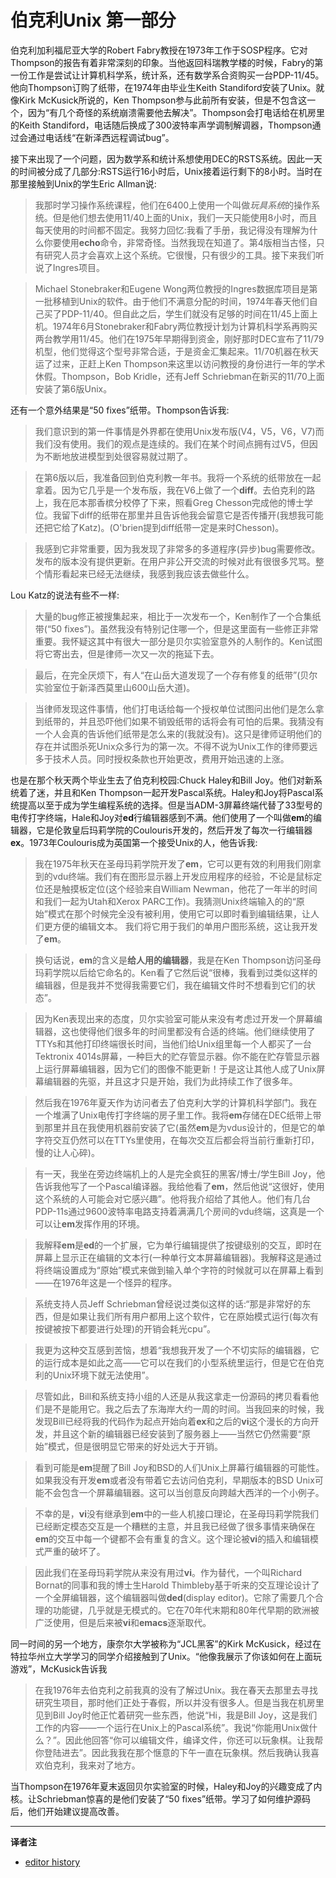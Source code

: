 # 伯克利Unix 第一部分

伯克利加利福尼亚大学的Robert Fabry教授在1973年工作于SOSP程序。它对Thompson的报告有着非常深刻的印象。当他返回科瑞教学楼的时候，Fabry的第一份工作是尝试让计算机科学系，统计系，还有数学系合资购买一台PDP-11/45。他向Thompson订购了纸带，在1974年由毕业生Keith Standiford安装了Unix。就像Kirk McKusick所说的，Ken Thompson参与此前所有安装，但是不包含这一个，因为“有几个奇怪的系统崩溃需要他去解决”。Thompson会打电话给在机房里的Keith Standiford，电话随后换成了300波特率声学调制解调器，Thompson通过会通过电话线“在新泽西远程调试bug”。

接下来出现了一个问题，因为数学系和统计系想使用DEC的RSTS系统。因此一天的时间被分成了几部分:RSTS运行16小时后，Unix接着运行剩下的8小时。当时在那里接触到Unix的学生Eric Allman说:

> 我那时学习操作系统课程，他们在6400上使用一个叫做*玩具系统*的操作系统。但是他们想去使用11/40上面的Unix，我们一天只能使用8小时，而且每天使用的时间都不固定。我努力回忆:我看了手册，我记得没有理解为什么你要使用**echo**命令，非常奇怪。当然我现在知道了。第4版相当古怪，只有研究人员才会喜欢上这个系统。它很慢，只有很少的工具。接下来我们听说了Ingres项目。

> Michael Stonebraker和Eugene Wong两位教授的Ingres数据库项目是第一批移植到Unix的软件。由于他们不满意分配的时间，1974年春天他们自己买了PDP-11/40。但自此之后，学生们就没有足够的时间在11/45上面上机。1974年6月Stonebraker和Fabry两位教授计划为计算机科学系再购买两台教学用11/45。他们在1975年早期得到资金，刚好那时DEC宣布了11/79机型，他们觉得这个型号非常合适，于是资金汇集起来。11/70机器在秋天运了过来，正赶上Ken Thompson来这里以访问教授的身份进行一年的学术休假。Thompson，Bob Kridle，还有Jeff Schriebman在新买的11/70上面安装了第6版Unix。

还有一个意外结果是“50 fixes”纸带。Thompson告诉我:

> 我们意识到的第一件事情是外界都在使用Unix发布版(V4，V5，V6，V7)而我们没有使用。我们的观点是连续的。我们在某个时间点拥有过V5，但因为不断地放进模型到处很容易就过期了。

> 在第6版以后，我准备回到伯克利教一年书。我将一个系统的纸带放在一起拿着。因为它几乎是一个发布版，我在V6上做了一个**diff**。去伯克利的路上，我在厄本那香槟分校停了下来，照看Greg Chesson完成他的博士学位。我留下diff的纸带在那里并且告诉他我会留意它是否传播开(我想我可能还把它给了Katz)。(O'brien提到diff纸带一定是来时Chesson)。

> 我感到它非常重要，因为我发现了非常多的多道程序(异步)bug需要修改。发布的版本没有提供更新。在用户非公开交流的时候对此有很很多咒骂。整个情形看起来已经无法继续，我感到我应该去做些什么。

Lou Katz的说法有些不一样:

> 大量的bug修正被搜集起来，相比于一次发布一个，Ken制作了一个合集纸带(“50 fixes”)。虽然我没有特别记住哪一个，但是这里面有一些修正非常重要。我怀疑这其中有很大一部分是贝尔实验室意外的人制作的。Ken试图将它寄出去，但是律师一次又一次的拖延下去。

> 最后，在完全厌烦下，有人“在山岳大道发现了一个存有修复的纸带”(贝尔实验室位于新泽西莫里山600山岳大道)。

> 当律师发现这件事情，他们打电话给每一个授权单位试图问出他们是怎么拿到纸带的，并且恐吓他们如果不销毁纸带的话将会有可怕的后果。我猜没有一个人会真的告诉他们纸带是怎么来的(我就没有)。这只是律师证明他们的存在并试图杀死Unix众多行为的第一次。不得不说为Unix工作的律师要远多于技术人员。同时授权条款也开始更改，费用开始迅速的上涨。

也是在那个秋天两个毕业生去了伯克利校园:Chuck Haley和Bill Joy。他们对新系统着了迷，并且和Ken Thompson一起开发Pascal系统。Haley和Joy将Pascal系统提高以至于成为学生编程系统的选择。但是当ADM-3屏幕终端代替了33型号的电传打字终端，Hale和Joy对**ed**行编辑器感到不满。他们使用了一个叫做**em**的编辑器，它是伦敦皇后玛莉学院的Coulouris开发的，然后开发了每次一行编辑器**ex**。1973年Coulouris成为英国第一个接受Unix的人，他告诉我:

> 我在1975年秋天在圣母玛莉学院开发了**em**，它可以更有效的利用我们刚拿到的vdu终端。我们有在图形显示器上开发应用程序的经验，不论是鼠标定位还是触摸板定位(这个经验来自William Newman，他花了一年半的时间和我们一起为Utah和Xerox PARC工作)。我猜测Unix终端输入的的“原始”模式在那个时候完全没有被利用，使用它可以即时看到编辑结果，让人们更方便的编辑文本。 我们将它用于我们的单用户图形系统，这让我开发了**em**。

> 换句话说，**em**的含义是**给人用的编辑器**，我是在Ken Thompson访问圣母玛莉学院以后给它命名的。Ken看了它然后说“很棒，我看到过类似这样的编辑器，但是我并不觉得我需要它们，我在编辑文件时不想看到它们的状态”。

> 因为Ken表现出来的态度，贝尔实验室可能从来没有考虑过开发一个屏幕编辑器，这也使得他们很多年的时间里都没有合适的终端。他们继续使用了TTYs和其他打印终端很长时间，当他们给Unix组里每一个人都买了一台Tektronix 4014s屏幕，一种巨大的贮存管显示器。你不能在贮存管显示器上运行屏幕编辑器，因为它们的图像不能更新！于是这让其他人成了Unix屏幕编辑器的先驱，并且这才只是开始，我们为此持续工作了很多年。

> 然后我在1976年夏天作为访问者去了伯克利大学的计算机科学部门。我在一个堆满了Unix电传打字终端的房子里工作。我将**em**存储在DEC纸带上带到那里并且在我使用机器前安装了它(虽然**em**是为vdus设计的，但是它的单字符交互仍然可以在TTYs里使用，在每次交互后都会将当前行重新打印，慢的让人心碎)。

> 有一天，我坐在旁边终端机上的人是完全疯狂的黑客/博士/学生Bill Joy，他告诉我他写了一个Pascal编译器。我给他看了**em**，然后他说“这很好，使用这个系统的人可能会对它感兴趣”。他将我介绍给了其他人。他们有几台PDP-11s通过9600波特率电路支持着满满几个房间的vdu终端，这真是一个可以让**em**发挥作用的环境。

> 我解释**em**是**ed**的一个扩展，它为单行编辑提供了按键级别的交互，即时在屏幕上显示正在编辑的文本行(一种单行文本屏幕编辑器)。我解释这是通过将终端设置成为“原始”模式来做到输入单个字符的时候就可以在屏幕上看到——在1976年这是一个怪异的程序。

> 系统支持人员Jeff Schriebman曾经说过类似这样的话:“那是非常好的东西，但是如果让我们所有用户都用上这个软件，它在原始模式运行(每次有按键被按下都要进行处理)的开销会耗光cpu”。

> 我更为这种交互感到苦恼，想着“我想我开发了一个不切实际的编辑器，它的运行成本是如此之高——它可以在我们的小型系统里运行，但是它在伯克利的Unix环境下就无法使用”。

> 尽管如此，Bill和系统支持小组的人还是从我这拿走一份源码的拷贝看看他们是不是能用它。我之后去了东海岸大约一周的时间。当我回来的时候，我发现Bill已经将我的代码作为起点开始向着**ex**和之后的**vi**这个漫长的方向开发，并且这个新的编辑器已经安装到了服务器上——当然它仍然需要“原始”模式，但是很明显它带来的好处远大于开销。

> 看到可能是**em**提醒了Bill Joy和BSD的人们Unix上屏幕行编辑器的可能性。如果我没有开发**em**或者没有带着它去访问伯克利，早期版本的BSD Unix可能不会包含一个屏幕编辑器。这可以当创意反向跨越大西洋的一个小例子。

> 不幸的是，**vi**没有继承到**em**中的一些人机接口理论，在圣母玛莉学院我们已经断定模态交互是一个糟糕的主意，并且我已经做了很多事情来确保在**em**的交互中每一个键都不会有重复的含义。这个理论被**vi**的插入和编辑模式严重的破坏了。

> 因此我们在圣母玛莉学院从来没有用过**vi**。作为替代，一个叫Richard Bornat的同事和我的博士生Harold Thimbleby基于听来的交互理论设计了一个全屏编辑器，这个编辑器叫做**ded**(display editor)。它除了需要几个合理的功能键，几乎就是无模式的。它在70年代末期和80年代早期的欧洲被广泛使用，但是后来被**vi**和**emacs**逐渐取代。

同一时间的另一个地方，康奈尔大学被称为“JCL黑客”的Kirk McKusick，经过在特拉华州立大学学习的同学介绍接触到了Unix。“他像我展示了你该如何在上面玩游戏”，McKusick告诉我

> 在我1976年去伯克利之前我真的没有了解过Unix。我在春天去那里去寻找研究生项目，那时他们正处于春假，所以并没有很多人。但是当我在机房里见到Bill Joy时他正忙着研究一些东西，他说“Hi，我是Bill Joy，这是我们工作的内容——一个运行在Unix上的Pascal系统”。我说“你能用Unix做什么？”。因此他回答“你可以编辑文件，编译文件，你还可以玩象棋。让我帮你登陆进去”。因此我我在那个惬意的下午一直在玩象棋。然后我确认我喜欢伯克利，我来对了地方。

当Thompson在1976年夏末返回贝尔实验室的时候，Haley和Joy的兴趣变成了内核。让Schriebman惊喜的是他们安装了“50 fixes”纸带。学习了如何维护源码后，他们开始建议提高改善。




---
**译者注**

* [editor history](https://github.com/mhinz/editor-history)
